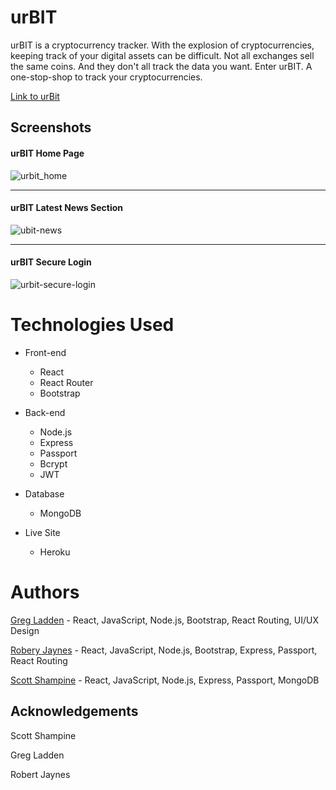 # urBIT

urBIT is a cryptocurrency tracker. With the explosion of cryptocurrencies, keeping track of your digital assets can be difficult. Not all exchanges sell the same coins. And they don't all track the data you want. Enter urBIT. A one-stop-shop to track your cryptocurrencies. 

[Link to urBit](https://p3a.herokuapp.com/)

## Screenshots

#### urBIT Home Page

![urbit_home](https://user-images.githubusercontent.com/22949508/35466341-a1f0d1fa-02c8-11e8-86f2-26fd69e80886.png)

---

#### urBIT Latest News Section

![ubit-news](https://user-images.githubusercontent.com/22949508/35466420-4b279c7c-02c9-11e8-8bc5-305b5f6ab631.png)

---

#### urBIT Secure Login

![urbit-secure-login](https://user-images.githubusercontent.com/22949508/35466460-ba9a71ec-02c9-11e8-8ebc-4aa31460715c.png)



# Technologies Used

* Front-end
  * React
  * React Router
  * Bootstrap
 
* Back-end
  * Node.js
  * Express
  * Passport
  * Bcrypt
  * JWT

* Database
  * MongoDB

* Live Site
  * Heroku

# Authors

[Greg Ladden](https://github.com/gldigital) - React, JavaScript, Node.js, Bootstrap, React Routing, UI/UX Design

[Robery Jaynes](https://github.com/raj594) - React, JavaScript, Node.js, Bootstrap, Express, Passport, React Routing

[Scott Shampine](https://github.com/sshampine) - React, JavaScript, Node.js, Express, Passport, MongoDB

## Acknowledgements

Scott Shampine

Greg Ladden

Robert Jaynes
